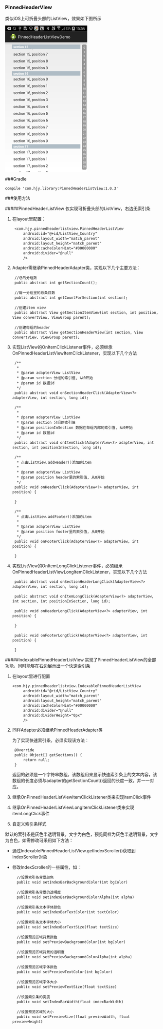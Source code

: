 ### PinnedHeaderView
类似iOS上可折叠头部的ListView，效果如下图所示

<img src="https://github.com/houjinyun/PinnedHeaderView/blob/master/screenshots/img1.png?raw=true" width = "270" height = "480" alt="图片名称" align=center />

###Gradle

	compile 'com.hjy.library:PinnedHeaderListView:1.0.3'
	
###使用方法

#####PinnedHeaderListView
仅实现可折叠头部的ListView，右边无索引条

1. 在layout里配置：
	      
	  	<com.hjy.pinnedheaderlistview.PinnedHeaderListView
            android:id="@+id/ListView_Country"
            android:layout_width="match_parent"
            android:layout_height="match_parent"
            android:cacheColorHint="#00000000"
            android:divider="@null"
            />
           
2. Adapter需继承PinnedHeaderAdapter类，实现以下几个主要方法：

		//总的分组数
	    public abstract int getSectionCount();
		
		//每一分组里的总条目数
    	public abstract int getCountForSection(int section);
   		
   		//创建item view
    	public abstract View getSectionItemView(int section, int position, View convertView, ViewGroup parent);
		
		//创建每组的header
    	public abstract View getSectionHeaderView(int section, View convertView, ViewGroup parent);
    	
3. 实现ListView的OnItemClickListener事件，必须继承OnPinnedHeaderListViewItemClickListener，实现以下几个方法
	
	    /**
         *         
         * @param adapterView ListView
         * @param section 分组的索引值, 从0开始
         * @param id 数据id
         */
		public abstract void onSectionHeaderClick(AdapterView<?> adapterView, int section, long id);

        /**
         *
         * @param adapterView ListView
         * @param section 分组的索引值
         * @param positionInSection 数据在每组内部的索引值, 从0开始
         * @param id 数据id
         */
		public abstract void onItemClick(AdapterView<?> adapterView, int section, int positionInSection, long id);

	    /**
		 * 点击ListView.addHeader()添加的item
		 *
		 * @param adapterView ListView
		 * @param position header里的索引值, 从0开始
		 */
		public void onHeaderClick(AdapterView<?> adapterView, int position) {
			
		}

	    /**
		 * 点击ListView.addFooter()添加的item
		 *
		 * @param adapterView ListView
		 * @param position footer里的索引值, 从0开始
		 */
		public void onFooterClick(AdapterView<?> adapterView, int position) {
			
		}
		
4. 实现ListView的OnItemLongClickListener事件，必须继承OnPinnedHeaderListViewLongItemClickListener，实现以下几个方法

		public abstract void onSectionHeaderLongClick(AdapterView<?> adapterView, int section, long id);

		public abstract void onItemLongClick(AdapterView<?> adapterView, int section, int positionInSection, long id);

		public void onHeaderLongClick(AdapterView<?> adapterView, int position) {

		}

		public void onFooterLongClick(AdapterView<?> adapterView, int position) {

		}
		
#####IndexablePinnedHeaderListView
实现了PinnedHeaderListView的全部功能，同时能够在右边展示出一个快速索引条

1. 在layout里进行配置
	
	   <com.hjy.pinnedheaderlistview.IndexablePinnedHeaderListView
            android:id="@+id/ListView_Country"
            android:layout_width="match_parent"
            android:layout_height="match_parent"
            android:cacheColorHint="#00000000"
            android:divider="@null"
            android:dividerHeight="0px"
            />
            
2. 同样Adapter必须继承PinnedHeaderAdapter类
 	
 	为了实现快速索引条，必须实现该方法：
 		
 	    @Override
		public Object[] getSections() {
		    return null;
		}
	返回的必须是一个字符串数组，该数组用来显示快速索引条上的文本内容，该数组的长度必须与adapter的getSectionCount()返回的长度一致，并一一对应。
 
3. 继承OnPinnedHeaderListViewItemClickListener类来实现itemClick事件
 
4. 继承OnPinnedHeaderListViewLongItemClickListener类来实现itemLongClick事件
 
5. 自定义索引条样式
 
 默认的索引条是灰色半透明背景，文字为白色，预览同样为灰色半透明背景，文字为白色，如需修改可采用如下方法：
 
 * 通过IndexablePinnedHeaderListView.getIndexScroller()获取到IndexScroller对象
 * 修改IndexScroller的一些属性，如：
 	
		 //设置索引条背景颜色
 		 public void setIndexBarBackgroundColor(int bgColor)

		 //设置索引条背景的透明度
		 public void setIndexBarBackgroundColorAlpha(int alpha)

		 //设置索引条文本字体颜色
		 public void setIndexBarTextColor(int textColor)

		 //设置索引条文本字体大小
		 public void setIndexBarTextSize(float textSize)

		 //设置预览区域背景颜色
		 public void setPreviewBackgroundColor(int bgColor)
		
		 //设置预览区域背景的透明度
		 public void setPreviewBackgroundColorAlpha(int alpha)

		 //设置预览区域字体颜色
		 public void setPreviewTextColor(int bgColor)

		 //设置预览区域字体大小
		 public void setPreviewTextSize(float textSize)
		
		 //设置索引条的宽度
		 public void setIndexBarWidth(float indexBarWidth)
		
		 //设置预览区域的大小
		 public void setPreviewSize(float previewWidth, float previewHeight)